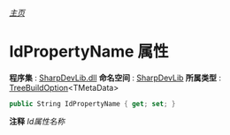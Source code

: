 ###### [主页](./Index.md "主页")
# IdPropertyName 属性
**程序集** : [SharpDevLib.dll](./SharpDevLib.assembly.md "SharpDevLib.dll")
**命名空间** : [SharpDevLib](./SharpDevLib.namespace.md "SharpDevLib")
**所属类型** : [TreeBuildOption](./SharpDevLib.TreeBuildOption.1.md "TreeBuildOption")\<TMetaData\>
``` csharp
public String IdPropertyName { get; set; }
```
**注释**
*Id属性名称*

